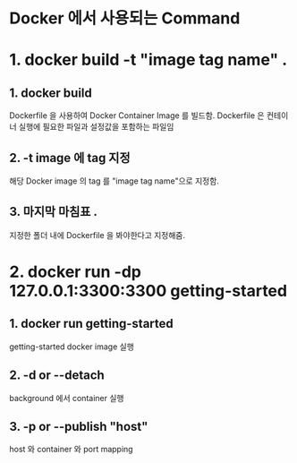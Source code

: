 Docker 에서 사용되는 Command
=======

# 1. docker build -t "image tag name" .

## 1. docker build
Dockerfile 을 사용하여 Docker Container Image 를 빌드함. Dockerfile 은 컨테이너 실행에 필요한 파일과 설정값을 포함하는 파일임

## 2. -t image 에 tag 지정
해당 Docker image 의 tag 를 "image tag name"으로 지정함.

## 3. 마지막 마침표 . 
지정한 폴더 내에 Dockerfile 을 봐야한다고 지정해줌.

# 2. docker run -dp 127.0.0.1:3300:3300 getting-started

## 1. docker run getting-started
getting-started docker image 실행

## 2. -d or --detach 
background 에서 container 실행

## 3. -p or --publish "host"
host 와 container 와 port mapping